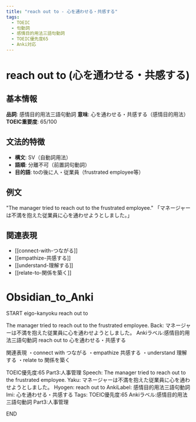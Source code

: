 ```yaml
---
title: "reach out to - 心を通わせる・共感する"
tags:
  - TOEIC
  - 句動詞
  - 感情目的用法三語句動詞
  - TOEIC優先度65
  - Anki対応
---
```


# reach out to (心を通わせる・共感する)

## 基本情報
**品詞**: 感情目的用法三語句動詞
**意味**: 心を通わせる・共感する（感情目的用法）
**TOEIC重要度**: 65/100

## 文法的特徴
- **構文**: SV（自動詞用法）
- **語順**: 分離不可（前置詞句動詞）
- **目的語**: toの後に人・従業員（frustrated employee等）

## 例文
"The manager tried to reach out to the frustrated employee."
「マネージャーは不満を抱えた従業員に心を通わせようとしました。」

## 関連表現
- [[connect-with-つながる]]
- [[empathize-共感する]]
- [[understand-理解する]]
- [[relate-to-関係を築く]]

# Obsidian_to_Anki
START
eigo-kanyoku
reach out to

The manager tried to reach out to the frustrated employee.
Back: 
マネージャーは不満を抱えた従業員に心を通わせようとしました。
Ankiラベル:感情目的用法三語句動詞
reach out to
心を通わせる・共感する

関連表現
・connect with つながる
・empathize 共感する
・understand 理解する
・relate to 関係を築く

TOEIC優先度:65
Part3:人事管理
Speech: The manager tried to reach out to the frustrated employee.
Yaku: マネージャーは不満を抱えた従業員に心を通わせようとしました。
Hyogen: reach out to
AnkiLabel: 感情目的用法三語句動詞
Imi: 心を通わせる・共感する
Tags: TOEIC優先度:65 Ankiラベル:感情目的用法三語句動詞 Part3:人事管理
<!--ID: 1753025159015-->
END 